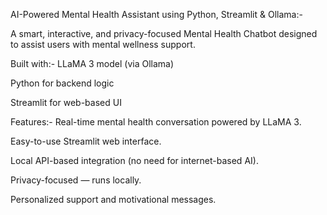 AI-Powered Mental Health Assistant using Python, Streamlit & Ollama:-

A smart, interactive, and privacy-focused Mental Health Chatbot designed to assist users with mental wellness support. 

Built with:- 
LLaMA 3 model (via Ollama)

Python for backend logic

Streamlit for web-based UI


Features:-
Real-time mental health conversation powered by LLaMA 3.

Easy-to-use Streamlit web interface.

Local API-based integration (no need for internet-based AI).

Privacy-focused — runs locally.

Personalized support and motivational messages.
